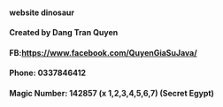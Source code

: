 #### website dinosaur

#### Created by Dang Tran Quyen

#### FB:https://www.facebook.com/QuyenGiaSuJava/

#### Phone: 0337846412

#### Magic Number: 142857 (x 1,2,3,4,5,6,7) (Secret Egypt)
